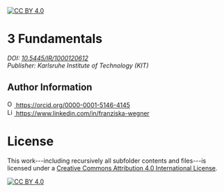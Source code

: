 [![CC BY 4.0][cc-by-shield]][cc-by]

# 3 Fundamentals
_DOI: [10.5445/IR/1000120612][doi-phd-thesis]_<br/>
_Publisher: Karlsruhe Institute of Technology (KIT)_<br/>

## Author Information
<a href="https://orcid.org/0000-0001-5146-4145">
<img alt="ORCID logo" src="https://info.orcid.org/wp-content/uploads/2019/11/orcid_16x16.png" width="16" height="16" />
https://orcid.org/0000-0001-5146-4145
</a><br/>
<a href="https://www.linkedin.com/in/franziska-wegner">
<img alt="LinkedIn logo" src="https://content.linkedin.com/content/dam/me/business/en-us/amp/brand-site/v2/bg/LI-Bug.svg.original.svg" width="16" height="16" />
https://www.linkedin.com/in/franziska-wegner
</a>

# License
This work---including recursively all subfolder contents and files---is licensed under a
[Creative Commons Attribution 4.0 International License][cc-by].

[![CC BY 4.0][cc-by-image]][cc-by]

[cc-by]: http://creativecommons.org/licenses/by/4.0/
[cc-by-image]: https://i.creativecommons.org/l/by/4.0/88x31.png
[cc-by-shield]: https://img.shields.io/badge/License-CC%20BY%204.0-lightgrey.svg
[doi-phd-thesis]: http://dx.doi.org/10.5445/IR/1000120612
